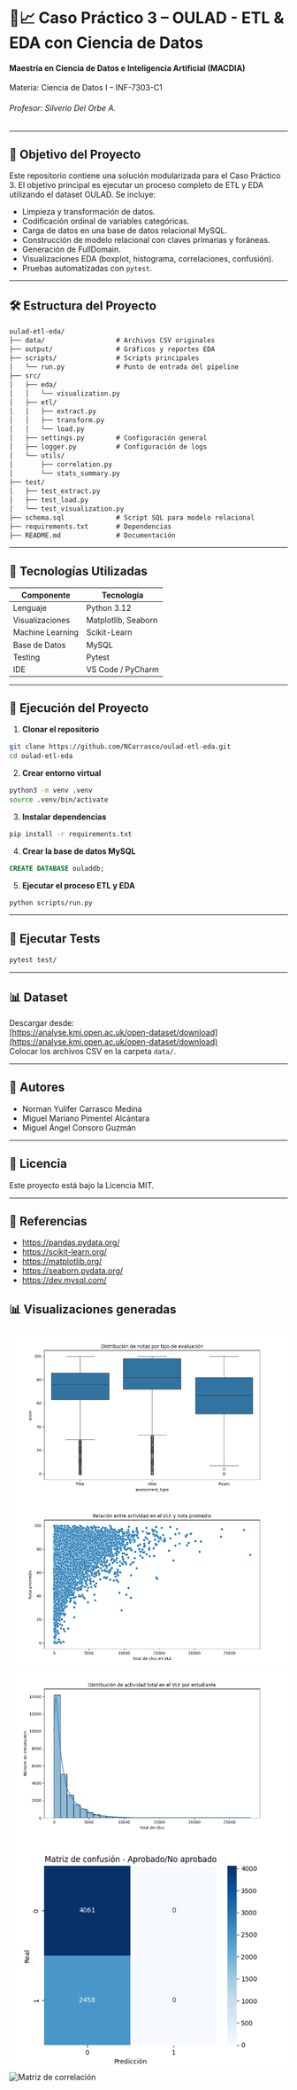 
# 🧠📈 Caso Práctico 3 – OULAD - ETL & EDA con Ciencia de Datos

#### Maestría en Ciencia de Datos e Inteligencia Artificial (MACDIA)  
Materia: Ciencia de Datos I – INF-7303-C1  
###### Profesor: Silverio Del Orbe A.

---

## 🎯 Objetivo del Proyecto

Este repositorio contiene una solución modularizada para el Caso Práctico 3. El objetivo principal es ejecutar un proceso completo de ETL y EDA utilizando el dataset OULAD. Se incluye:

- Limpieza y transformación de datos.
- Codificación ordinal de variables categóricas.
- Carga de datos en una base de datos relacional MySQL.
- Construcción de modelo relacional con claves primarias y foráneas.
- Generación de FullDomain.
- Visualizaciones EDA (boxplot, histograma, correlaciones, confusión).
- Pruebas automatizadas con `pytest`.

---

## 🛠️ Estructura del Proyecto

```
oulad-etl-eda/
├── data/                  # Archivos CSV originales
├── output/                # Gráficos y reportes EDA
├── scripts/               # Scripts principales
│   └── run.py             # Punto de entrada del pipeline
├── src/
│   ├── eda/
│   │   └── visualization.py
│   ├── etl/
│   │   ├── extract.py
│   │   ├── transform.py
│   │   └── load.py
│   ├── settings.py        # Configuración general
│   ├── logger.py          # Configuración de logs
│   └── utils/
│       ├── correlation.py
│       └── stats_summary.py
├── test/
│   ├── test_extract.py
│   ├── test_load.py
│   └── test_visualization.py
├── schema.sql             # Script SQL para modelo relacional
├── requirements.txt       # Dependencias
├── README.md              # Documentación
```

---

## 🔧 Tecnologías Utilizadas

| Componente      | Tecnología          |
| --------------- | ------------------- |
| Lenguaje        | Python 3.12         |
| Visualizaciones | Matplotlib, Seaborn |
| Machine Learning| Scikit-Learn        |
| Base de Datos   | MySQL               |
| Testing         | Pytest              |
| IDE             | VS Code / PyCharm   |

---

## 🚀 Ejecución del Proyecto

1. **Clonar el repositorio**
```bash
git clone https://github.com/NCarrasco/oulad-etl-eda.git
cd oulad-etl-eda
```

2. **Crear entorno virtual**
```bash
python3 -m venv .venv
source .venv/bin/activate
```

3. **Instalar dependencias**
```bash
pip install -r requirements.txt
```

4. **Crear la base de datos MySQL**
```sql
CREATE DATABASE ouladdb;
```

5. **Ejecutar el proceso ETL y EDA**
```bash
python scripts/run.py
```

---

## 🧪 Ejecutar Tests

```bash
pytest test/
```

---

## 📊 Dataset

Descargar desde:  
[https://analyse.kmi.open.ac.uk/open-dataset/download](https://analyse.kmi.open.ac.uk/open-dataset/download)  
Colocar los archivos CSV en la carpeta `data/`.

---

## 👥 Autores

- Norman Yulifer Carrasco Medina  
- Miguel Mariano Pimentel Alcántara  
- Miguel Ángel Consoro Guzmán

---

## 📄 Licencia

Este proyecto está bajo la Licencia MIT.

---

## 📓 Referencias

- https://pandas.pydata.org/
- https://scikit-learn.org/
- https://matplotlib.org/
- https://seaborn.pydata.org/
- https://dev.mysql.com/


## 📊 Visualizaciones generadas

![Distribución de notas por tipo de evaluación](output/boxplot_notas.png)
![Relaciôn entre actividad en el VLE y nota promedio](output/dispersion_clicks_vs_score.png)
![Distribución de actividad total en el VLE por estudiantes](output/histograma_actividad.png)
![Matriz de confusión](output/matriz_confusion.png)
![Matriz de correlación](output/matriz_correlacion.png)